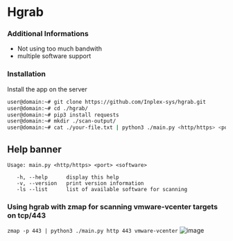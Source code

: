 # Hgrab

### Additional Informations
 - Not using too much bandwith
 - multiple software support

### Installation
Install the app on the server
```sh
user@domain:~# git clone https://github.com/Inplex-sys/hgrab.git
user@domain:~# cd ./hgrab/
user@domain:~# pip3 install requests
user@domain:~# mkdir ./scan-output/
user@domain:~# cat ./your-file.txt | python3 ./main.py <http/https> <port> <software>
```

## Help banner
```
Usage: main.py <http/https> <port> <software>

   -h, --help      display this help
   -v, --version   print version information
   -ls --list      list of available software for scanning
```

### Using hgrab with **zmap** for scanning vmware-vcenter targets on **tcp/443**
`zmap -p 443 | python3 ./main.py http 443 vmware-vcenter`
![image](https://user-images.githubusercontent.com/69421356/189482048-43bbe0d5-db69-45e4-b665-db1360b7626d.png)
